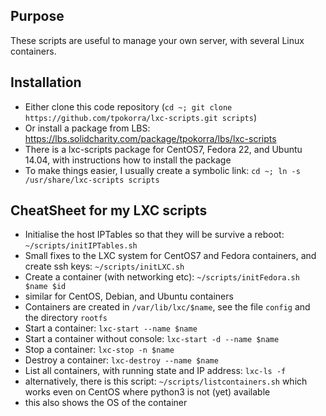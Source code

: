 Purpose
-------

These scripts are useful to manage your own server, with several Linux containers.

Installation
------------

* Either clone this code repository (`cd ~; git clone https://github.com/tpokorra/lxc-scripts.git scripts`)
* Or install a package from LBS: https://lbs.solidcharity.com/package/tpokorra/lbs/lxc-scripts
 * There is a lxc-scripts package for CentOS7, Fedora 22, and Ubuntu 14.04, with instructions how to install the package
 * To make things easier, I usually create a symbolic link: `cd ~; ln -s /usr/share/lxc-scripts scripts`

CheatSheet for my LXC scripts
---------------------------------

* Initialise the host IPTables so that they will be survive a reboot: `~/scripts/initIPTables.sh`
* Small fixes to the LXC system for CentOS7 and Fedora containers, and create ssh keys: `~/scripts/initLXC.sh`
* Create a container (with networking etc): `~/scripts/initFedora.sh $name $id`
 * similar for CentOS, Debian, and Ubuntu containers
* Containers are created in `/var/lib/lxc/$name`, see the file `config` and the directory `rootfs`
* Start a container: `lxc-start --name $name`
* Start a container without console: `lxc-start -d --name $name`
* Stop a container: `lxc-stop -n $name`
* Destroy a container: `lxc-destroy --name $name`
* List all containers, with running state and IP address: `lxc-ls -f`
 * alternatively, there is this script: `~/scripts/listcontainers.sh` which works even on CentOS where python3 is not (yet) available
 * this also shows the OS of the container
